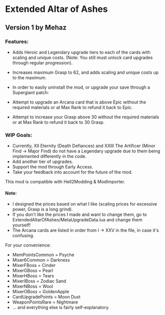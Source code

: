 # Extended Altar of Ashes
## Version 1 by Mehaz

### Features:
- Adds Heroic and Legendary upgrade tiers to each of the cards with scaling and unique costs. (Note: You still must unlock card upgrades through regular progression).
- Increases maximum Grasp to 62, and adds scaling and unique costs up to the maximum.

- In order to easily uninstall the mod, or upgrade your save through a Supergiant patch:
- Attempt to upgrade an Arcana card that is above Epic without the required materials or at Max Rank to refund it back to Epic.
- Attempt to increase your Grasp above 30 without the required materials or at Max Rank to refund it back to 30 Grasp.

### WIP Goals:
- Currently, XII Eternity (Death Defiances) and XXIII The Artificer (Minor Find -> Major Find) do not have a Legendary upgrade due to them being implemented differently in the code.
- Add another tier of upgrades.
- Support the mod through Early Access.
- Take your feedback into account for the future of the mod.

This mod is compatible with Hell2Modding & ModImporter.

#### Note:
- I designed the prices based on what I like (scaling prices for excessive power, Grasp is a long grind).
- If you don't like the prices I made and want to change them, go to
ExtendedAltarOfAshes/MetaUpgradeData.lua and change them yourself!
- The Arcana cards are listed in order from I -> XXV in the file, in case it's confusing.

For your convenience:
- MemPointsCommon = Psyche
- Mixer6Common = Darkness
- MixerFBoss = Cinder
- MixerGBoss = Pearl
- MixerHBoss = Tears
- MixerIBoss = Zodiac Sand
- MixerNBoss = Wool
- MixerOBoss = GoldenApple
- CardUpgradePoints = Moon Dust
- WeaponPointsRare = Nightmare
- ... and everything else is fairly self-explanatory.